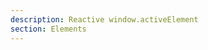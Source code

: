 ```yaml
---
description: Reactive window.activeElement
section: Elements
---
```


<script lang="ts">
	import Example from './example.svelte';

</script>

<Example />
